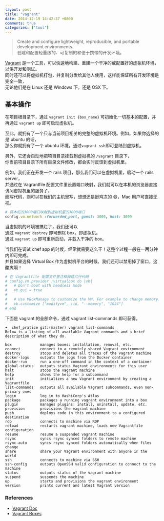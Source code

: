 ```yaml
---
layout: post
title: "vagrant"
date: 2014-12-19 14:42:37 +0800
comments: true
categories: ["tool"]
---
```


> Create and configure lightweight, reproducible, and portable development environments.<br/>
> 创建和配置轻量级的、可复制的和便于携带的开发环境。

[Vagrant](https://www.vagrantup.com/) 是一个工具，可以快速地构建、重建一个干净的或配置好的虚拟机环境，以供开发和测试。 <br/>
同时还可以将虚拟机打包，并复制分发给其他人使用，这样能保证所有开发环境是完全一致，<br/>
无论他们是在 Linux 还是 Windows 下，还是 OSX 下。

## 基本操作

在项目根目录下，通过 `vagrant init {box_name}` 可初始化一切基本的配置，并再通过 `vagrant up` 即可启动虚拟机。<br/>

至此，就拥有了一个只与当前项目相关的完整的虚拟机环境。例如，如果你选择的是 ubuntu 的话，<br/>
那么你就拥有了一个 ubuntu 环境，通过`vagrant ssh`即可登陆到虚拟机。

另外，它还会自动地把项目目录挂载到虚拟机的 `/vagrant` 目录下，<br/>
你当前项目目录下所有目录文件修改，都会实时反馈到虚拟机里。

例如，我们正在开发一个 rails 项目，那么我们可以在虚拟机里，启动一个 rails server，<br/>
并通过在 Vagrantfile 配置文件里设置端口映射，我们就可以在本机的浏览器直接访问虚拟机里的服务了，<br/>
而写代码，则可以在我们的主机里写，想想还是挺鸡冻的 😄，Mac 用户可直接无视。

```ruby
# 将本机的3000端口映射到虚拟机里的3000端口
config.vm.network :forwarded_port, guest: 3000, host: 3000
```

当虚拟机的环境被搞烂了，我们还可以<br/>
通过 `vagrant destroy` 即可删除 box，即虚拟机。<br/>
通过 `vagrant up` 即可重新启动，并载入干净的 box。

当我们在调试 chef app 的时候，经常就需要这么干！这整个过程一般在一两分钟内即可完成。<br/>
并且如果选择 Virtual Box 作为虚拟机平台的时候，我们还可以禁用掉了窗口，这酸爽啊！

```ruby
# 在 Vagrantfile 配置文件里注释掉这几行代码
# config.vm.provider :virtualbox do |vb|
#   # Don't boot with headless mode
#   vb.gui = true
#
#   # Use VBoxManage to customize the VM. For example to change memory:
#   vb.customize ["modifyvm", :id, "--memory", "1024"]
# end
```

下面是 vagrant 的全部命令，通过 vagrant list-commands 即可获得。

    ➜  chef_pratice git:(master) vagrant list-commands
    Below is a listing of all available Vagrant commands and a brief
    description of what they do.

    box             manages boxes: installation, removal, etc.
    connect         connect to a remotely shared Vagrant environment
    destroy         stops and deletes all traces of the vagrant machine
    docker-logs     outputs the logs from the Docker container
    docker-run      run a one-off command in the context of a container
    global-status   outputs status Vagrant environments for this user
    halt            stops the vagrant machine
    help            shows the help for a subcommand
    init            initializes a new Vagrant environment by creating a Vagrantfile
    list-commands   outputs all available Vagrant subcommands, even non-primary ones
    login           log in to HashiCorp's Atlas
    package         packages a running vagrant environment into a box
    plugin          manages plugins: install, uninstall, update, etc.
    provision       provisions the vagrant machine
    push            deploys code in this environment to a configured destination
    rdp             connects to machine via RDP
    reload          restarts vagrant machine, loads new Vagrantfile configuration
    resume          resume a suspended vagrant machine
    rsync           syncs rsync synced folders to remote machine
    rsync-auto      syncs rsync synced folders automatically when files change
    share           share your Vagrant environment with anyone in the world
    ssh             connects to machine via SSH
    ssh-config      outputs OpenSSH valid configuration to connect to the machine
    status          outputs status of the vagrant machine
    suspend         suspends the machine
    up              starts and provisions the vagrant environment
    version         prints current and latest Vagrant version

### References

- [Vagrant Doc](https://docs.vagrantup.com/v2/getting-started/index.html)
- [Vagrant Boxes](http://www.vagrantbox.es/)
